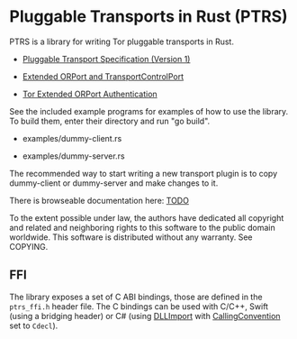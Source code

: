 
# Pluggable Transports in Rust (PTRS)

PTRS is a library for writing Tor pluggable transports in Rust.

* [Pluggable Transport Specification (Version 1)](https://gitweb.torproject.org/torspec.git/tree/pt-spec.txt)

* [Extended ORPort and TransportControlPort](https://gitweb.torproject.org/torspec.git/tree/proposals/196-transport-control-ports.txt)

* [Tor Extended ORPort Authentication](https://gitweb.torproject.org/torspec.git/tree/proposals/217-ext-orport-auth.txt)


See the included example programs for examples of how to use the
library. To build them, enter their directory and run "go build".

* examples/dummy-client.rs

* examples/dummy-server.rs

The recommended way to start writing a new transport plugin is to copy
dummy-client or dummy-server and make changes to it.

There is browseable documentation here:
[TODO](#)

To the extent possible under law, the authors have dedicated all
copyright and related and neighboring rights to this software to the
public domain worldwide. This software is distributed without any
warranty. See COPYING.

## FFI

The library exposes a set of C ABI bindings, those are defined in the `ptrs_ffi.h`
header file. The C bindings can be used with C/C++, Swift (using a bridging
header) or C# (using
[DLLImport](https://docs.microsoft.com/en-us/dotnet/api/system.runtime.interopservices.dllimportattribute?view=netcore-2.2)
with
[CallingConvention](https://docs.microsoft.com/en-us/dotnet/api/system.runtime.interopservices.dllimportattribute.callingconvention?view=netcore-2.2)
set to `Cdecl`).
